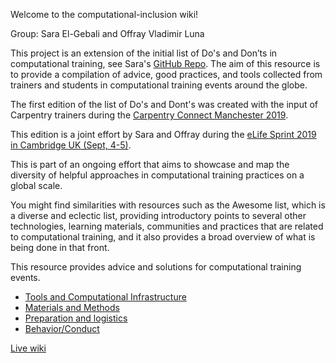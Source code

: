 Welcome to the computational-inclusion wiki!

Group: Sara El-Gebali and Offray Vladimir Luna

This project is an extension of the initial list of Do's and Don’ts in computational training, see Sara's [GitHub Repo](https://github.com/selgebali/CCMcr19_dos). The aim of this resource is to provide a compilation of advice, good practices, and tools collected from trainers and students in computational training events around the globe. 

The first edition of the list of Do's and Dont's was created with the input of Carpentry trainers during the [Carpentry Connect Manchester 2019](https://software.ac.uk/ccmcr19). 

This edition is a joint effort by Sara and Offray during the [eLife Sprint 2019 in Cambridge UK (Sept, 4-5)](https://sprint.elifesciences.org/).

This is part of an ongoing effort that aims to showcase and map the diversity of helpful approaches in computational training practices on a global scale.

You might find similarities with resources such as the Awesome list, which is a diverse and eclectic list, providing introductory points to several other technologies, learning materials, communities and practices that are related to computational training, and it also provides a broad overview of what is being done in that front.

This resource provides advice and solutions for computational training events.

  - [Tools and Computational Infrastructure](https://github.com/selgebali/computational-inclusion/wiki/Tools-and-computational-infrastructure.md)
  - [Materials and Methods](https://github.com/selgebali/computational-inclusion/wiki/Materials-and-Methods.md)
  - [Preparation and logistics](https://github.com/selgebali/computational-inclusion/wiki/logistics.md)
  - [Behavior/Conduct](https://github.com/selgebali/computational-inclusion/wiki/conduct.md)

[Live wiki](https://docutopia.tupale.co/eLifeSprint19:teaching#)
